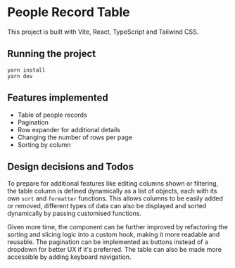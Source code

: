 # People Record Table

This project is built with Vite, React, TypeScript and Tailwind CSS.

## Running the project

```
yarn install
yarn dev
```
## Features implemented

- Table of people records
- Pagination
- Row expander for additional details
- Changing the number of rows per page
- Sorting by column

## Design decisions and Todos

To prepare for additional features like editing columns shown or filtering, the table column is defined dynamically as a list of objects, each with its own `sort` and `formatter` functions. This allows columns to be easily added or removed, different types of data can also be displayed and sorted dynamically by passing customised functions.

Given more time, the component can be further improved by refactoring the sorting and slicing logic into a custom hook, making it more readable and reusable. The pagination can be implemented as buttons instead of a dropdown for better UX if it's preferred. The table can also be made more accessible by adding keyboard navigation.
